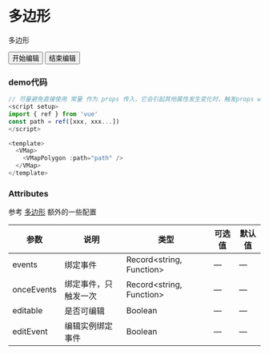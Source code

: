 <script setup>
import { ref } from 'vue'
const path = ref([
    [
        [
            [121.7789, 31.3102],
            [121.7279, 31.3548],
            [121.5723, 31.4361],
            [121.5093, 31.4898],
            [121.5624, 31.4864],
            [121.5856, 31.4547],
            [121.7694, 31.3907],
            [121.796, 31.3456],
            [121.7789, 31.3102],
        ],
    ],
    [
        [
            [121.627, 31.445],
            [121.5942, 31.4586],
            [121.5758, 31.4782],
            [121.6137, 31.4713],
            [121.635, 31.453],
            [121.627, 31.445],
        ],
    ],
    [
        [
            [121.8018, 31.357],
            [121.7939, 31.3805],
            [121.8759, 31.3642],
            [121.8882, 31.3227],
            [121.8725, 31.2968],
            [121.8406, 31.2954],
            [121.8038, 31.3284],
            [121.8018, 31.357],
        ],
    ],
    [
        [
            [121.9752, 31.617],
            [121.9917, 31.4768],
            [121.918, 31.4347],
            [121.8454, 31.4319],
            [121.6088, 31.5069],
            [121.4342, 31.5903],
            [121.3955, 31.5854],
            [121.3722, 31.5532],
            [121.1453, 31.7539],
            [121.1185, 31.7591],
            [121.2003, 31.8351],
            [121.3104, 31.8725],
            [121.385, 31.8335],
            [121.4315, 31.7693],
            [121.4986, 31.7533],
            [121.5933, 31.7046],
            [121.9752, 31.617],
        ],
    ],
    [
        [
            [121.1571, 31.4114],
            [121.1462, 31.4211],
            [121.1643, 31.4272],
            [121.1643, 31.4311],
            [121.1473, 31.4439],
            [121.2304, 31.4774],
            [121.2352, 31.4931],
            [121.2594, 31.4779],
            [121.3435, 31.5121],
            [121.4054, 31.4872],
            [121.5212, 31.3948],
            [121.5989, 31.3746],
            [121.7225, 31.3035],
            [121.9627, 31.0473],
            [121.9985, 30.9],
            [121.994, 30.8631],
            [121.9547, 30.8258],
            [121.9697, 30.7892],
            [121.9437, 30.7771],
            [121.9045, 30.8142],
            [121.6484, 30.8162],
            [121.5172, 30.7754],
            [121.3619, 30.6795],
            [121.2747, 30.6774],
            [121.2715, 30.7327],
            [121.2355, 30.7523],
            [121.218, 30.785],
            [121.1747, 30.772],
            [121.1178, 30.7848],
            [121.1376, 30.8262],
            [121.1177, 30.8353],
            [121.1217, 30.85],
            [121.067, 30.8488],
            [121.0379, 30.8139],
            [121.0144, 30.8358],
            [120.9909, 30.8227],
            [121.0219, 30.8752],
            [120.9904, 30.8956],
            [121.0046, 30.9093],
            [120.9904, 31.0138],
            [120.9522, 31.0303],
            [120.9398, 31.0094],
            [120.911, 31.0106],
            [120.8946, 31.0539],
            [120.9021, 31.0857],
            [120.8569, 31.105],
            [120.8813, 31.1347],
            [121.0185, 31.1341],
            [121.0408, 31.1376],
            [121.0454, 31.154],
            [121.0691, 31.1487],
            [121.0625, 31.2675],
            [121.0821, 31.2715],
            [121.0888, 31.2921],
            [121.0988, 31.2763],
            [121.1054, 31.2737],
            [121.1206, 31.287],
            [121.1616, 31.283],
            [121.1438, 31.3097],
            [121.1299, 31.3026],
            [121.1304, 31.3442],
            [121.1068, 31.3645],
            [121.1484, 31.3854],
            [121.1571, 31.4114],
        ],
    ],
    [
        [
            [121.9433, 31.2155],
            [121.9573, 31.2304],
            [122.0086, 31.221],
            [121.9957, 31.1608],
            [121.9596, 31.1593],
            [121.9433, 31.2155],
        ],
    ],
])

const fillOpacity = ref(0.5)
const fillColor = ref('#7bccc4')
const editable = ref(false)
const events = ref({ 
  'mouseover': () => { fillColor.value = '#7bccc4'; fillOpacity.value = 0.7 }, 
  'mouseout': () => { fillColor.value = '#ccebc5'; fillOpacity.value = 0.5 }
})
const editEvents = ref({
  'adjust': () => { console.log('adjust') },
  'end': () => { console.log('end') }
})
</script>

# 多边形
多边形

<ClientOnly>
  <VMap class="map-box" resizeEnable :center="[121.045332, 31.19884]" :zoom="8.8">
  <VMapPolygon
    :fillColor="fillColor"
    strokeColor="#2b8cbe"
    strokeStyle="dashed"
    :strokeDasharray="[5, 5]"
    :strokeWeight="1"
    :strokeOpacity="1"
    :fillOpacity="fillOpacity"
    :path="path"
    :events="events"
    :editable="editable"
    :editEvents="editEvents"
  />
  <div class="input-card" style="width: 12rem;">
    <div class="input-item">
      <input class="btn" type="button" value="开始编辑" @click="editable = true" />
      <input class="btn" type="button" value="结束编辑" @click="editable = false" />
    </div>
  </div>
  </VMap>
</ClientOnly>

### demo代码
```js
// 尽量避免直接使用 常量 作为 props 传入，它会引起其他属性发生变化时，触发props watch，导致表现不一致
<script setup>
import { ref } from 'vue'
const path = ref([xxx, xxx...])
</script>

<template>
  <VMap>
    <VMapPolygon :path="path" />
  </VMap>
</template>
```

### Attributes
参考 [多边形](https://lbs.amap.com/api/jsapi-v2/documentation#polygon)
额外的一些配置

| 参数      | 说明          | 类型      | 可选值                           | 默认值  |
|---------- |-------------- |---------- |--------------------------------  |-------- |
| events | 绑定事件 | Record<string, Function> | — | — |
| onceEvents | 绑定事件，只触发一次 | Record<string, Function> | — | — |
| editable | 是否可编辑 | Boolean | — | — |
| editEvent | 编辑实例绑定事件 | Boolean | — | — |